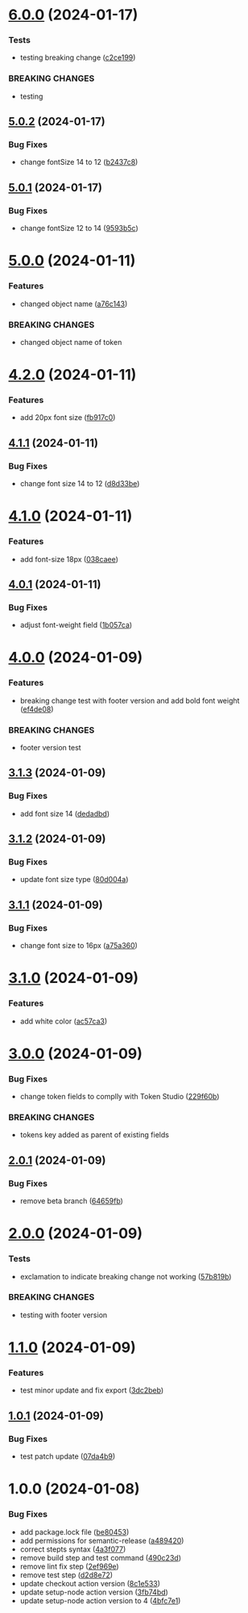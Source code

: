# [6.0.0](https://github.com/toshi-dsv/design-token-versioning/compare/v5.0.2...v6.0.0) (2024-01-17)


### Tests

* testing breaking change ([c2ce199](https://github.com/toshi-dsv/design-token-versioning/commit/c2ce1997931229f3f43bf6ef78792fb2967fadf9))


### BREAKING CHANGES

* testing

## [5.0.2](https://github.com/toshi-dsv/design-token-versioning/compare/v5.0.1...v5.0.2) (2024-01-17)


### Bug Fixes

* change fontSize 14 to 12 ([b2437c8](https://github.com/toshi-dsv/design-token-versioning/commit/b2437c87ebc6db72dec2df572e8862ac0d5062a7))

## [5.0.1](https://github.com/toshi-dsv/design-token-versioning/compare/v5.0.0...v5.0.1) (2024-01-17)


### Bug Fixes

* change fontSize 12 to 14 ([9593b5c](https://github.com/toshi-dsv/design-token-versioning/commit/9593b5cc6f2ba2606831bde7ab760a0cc8d5d045))

# [5.0.0](https://github.com/toshi-dsv/design-token-versioning/compare/v4.2.0...v5.0.0) (2024-01-11)


### Features

* changed object name ([a76c143](https://github.com/toshi-dsv/design-token-versioning/commit/a76c143234bdcfc78638bc2467f38c93b05a13ee))


### BREAKING CHANGES

* changed object name of token

# [4.2.0](https://github.com/toshi-dsv/design-token-versioning/compare/v4.1.1...v4.2.0) (2024-01-11)


### Features

* add 20px font size ([fb917c0](https://github.com/toshi-dsv/design-token-versioning/commit/fb917c0c6d85cb7901598a4c51c9aa2533f1ca9e))

## [4.1.1](https://github.com/toshi-dsv/design-token-versioning/compare/v4.1.0...v4.1.1) (2024-01-11)


### Bug Fixes

* change font size 14 to 12 ([d8d33be](https://github.com/toshi-dsv/design-token-versioning/commit/d8d33be6d04d53ae9d28c376eafbfd9ae92be3ce))

# [4.1.0](https://github.com/toshi-dsv/design-token-versioning/compare/v4.0.1...v4.1.0) (2024-01-11)


### Features

* add font-size 18px ([038caee](https://github.com/toshi-dsv/design-token-versioning/commit/038caeece0c8e6bfda4b52b068891aba4768f06d))

## [4.0.1](https://github.com/toshi-dsv/design-token-versioning/compare/v4.0.0...v4.0.1) (2024-01-11)


### Bug Fixes

* adjust font-weight field ([1b057ca](https://github.com/toshi-dsv/design-token-versioning/commit/1b057cabcab07fd7b0cdeade8b3c4907a4a6e874))

# [4.0.0](https://github.com/toshi-dsv/design-token-versioning/compare/v3.1.3...v4.0.0) (2024-01-09)


### Features

* breaking change test with footer version and add bold font weight ([ef4de08](https://github.com/toshi-dsv/design-token-versioning/commit/ef4de080ea28bb6b354a69b758f875a15b5b907f))


### BREAKING CHANGES

* footer version test

## [3.1.3](https://github.com/toshi-dsv/design-token-versioning/compare/v3.1.2...v3.1.3) (2024-01-09)


### Bug Fixes

* add font size 14 ([dedadbd](https://github.com/toshi-dsv/design-token-versioning/commit/dedadbd1189ac2dc17159d6bc8d1ccf79047146d))

## [3.1.2](https://github.com/toshi-dsv/design-token-versioning/compare/v3.1.1...v3.1.2) (2024-01-09)


### Bug Fixes

* update font size type ([80d004a](https://github.com/toshi-dsv/design-token-versioning/commit/80d004ae3805f80aaebae340720a72978712f74b))

## [3.1.1](https://github.com/toshi-dsv/design-token-versioning/compare/v3.1.0...v3.1.1) (2024-01-09)


### Bug Fixes

* change font size to 16px ([a75a360](https://github.com/toshi-dsv/design-token-versioning/commit/a75a360efe483b6c56920176b4c7aa98a0c20929))

# [3.1.0](https://github.com/toshi-dsv/design-token-versioning/compare/v3.0.0...v3.1.0) (2024-01-09)


### Features

* add white color ([ac57ca3](https://github.com/toshi-dsv/design-token-versioning/commit/ac57ca3ba4a59f1f3fa40e9a5af3b8c966a4f183))

# [3.0.0](https://github.com/toshi-dsv/design-token-versioning/compare/v2.0.1...v3.0.0) (2024-01-09)


### Bug Fixes

* change token fields to complly with Token Studio ([229f60b](https://github.com/toshi-dsv/design-token-versioning/commit/229f60bbdce0f7309620c2fb55a21279f0b4966f))


### BREAKING CHANGES

* tokens key added as parent of existing fields

## [2.0.1](https://github.com/toshi-dsv/design-token-versioning/compare/v2.0.0...v2.0.1) (2024-01-09)


### Bug Fixes

* remove beta branch ([64659fb](https://github.com/toshi-dsv/design-token-versioning/commit/64659fb5fbfde97ae93bb1daccb77afa0f6a6abc))

# [2.0.0](https://github.com/toshi-dsv/design-token-versioning/compare/v1.1.0...v2.0.0) (2024-01-09)


### Tests

* exclamation to indicate breaking change not working ([57b819b](https://github.com/toshi-dsv/design-token-versioning/commit/57b819b22306191a007ea66857b289278e285e32))


### BREAKING CHANGES

* testing with footer version

# [1.1.0](https://github.com/toshi-dsv/design-token-versioning/compare/v1.0.1...v1.1.0) (2024-01-09)


### Features

* test minor update and fix export ([3dc2beb](https://github.com/toshi-dsv/design-token-versioning/commit/3dc2beb916d4533c92f7c854d5d770e71a0bb4c1))

## [1.0.1](https://github.com/toshi-dsv/design-token-versioning/compare/v1.0.0...v1.0.1) (2024-01-09)


### Bug Fixes

* test patch update ([07da4b9](https://github.com/toshi-dsv/design-token-versioning/commit/07da4b980184eca5f96ef46644401f22f107b846))

# 1.0.0 (2024-01-08)


### Bug Fixes

* add package.lock file ([be80453](https://github.com/toshi-dsv/design-token-versioning/commit/be804538ed2b3e9942b494bec6c768087c312515))
* add permissions for semantic-release ([a489420](https://github.com/toshi-dsv/design-token-versioning/commit/a489420bd6c35535730e9fbaa763b022d22ee839))
* correct stepts syntax ([4a3f077](https://github.com/toshi-dsv/design-token-versioning/commit/4a3f077ea02d4e7667857a26b390ba3a562f6cf9))
* remove build step and test command ([490c23d](https://github.com/toshi-dsv/design-token-versioning/commit/490c23db26608548b6ae518e8a13a1bcc22a70c3))
* remove lint fix step ([2ef969e](https://github.com/toshi-dsv/design-token-versioning/commit/2ef969eadab0bca79f3d48138434132236454c49))
* remove test step ([d2d8e72](https://github.com/toshi-dsv/design-token-versioning/commit/d2d8e72da151f6f4d797150fcf5d8287570fab17))
* update checkout action version ([8c1e533](https://github.com/toshi-dsv/design-token-versioning/commit/8c1e5332fb6564867a21ee51131ca77de293a313))
* update setup-node action version ([3fb74bd](https://github.com/toshi-dsv/design-token-versioning/commit/3fb74bd75ba69f06391e746eb33797e6f17a88c6))
* update setup-node action version to 4 ([4bfc7e1](https://github.com/toshi-dsv/design-token-versioning/commit/4bfc7e14e8b5e0d1b7e9261be1ed6fbcdcba111f))
